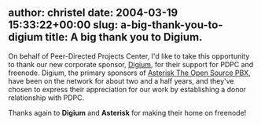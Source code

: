 author: christel
date: 2004-03-19 15:33:22+00:00
slug: a-big-thank-you-to-digium
title: A big thank you to Digium.
---

On behalf of Peer-Directed Projects Center, I'd like to take this opportunity to thank our new corporate sponsor,  [Digium](http://www.digium.com/),  for their support for PDPC and freenode.  Digium, the primary sponsors of  [Asterisk The Open Source PBX](http://www.asterisk.org/), have been on the network for about two and a half years, and they've chosen to express their appreciation for our work by establishing a donor relationship with PDPC.



Thanks again to **Digium** and **Asterisk** for making their home on freenode!
